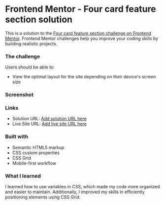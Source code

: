 # Frontend Mentor - Four card feature section solution

This is a solution to the [Four card feature section challenge on Frontend Mentor](https://www.frontendmentor.io/challenges/four-card-feature-section-weK1eFYK). Frontend Mentor challenges help you improve your coding skills by building realistic projects. 



### The challenge

Users should be able to:

- View the optimal layout for the site depending on their device's screen size

### Screenshot

### Links

- Solution URL: [Add solution URL here](https://github.com/DomeniqueRosa/DomeniqueRosa.github.io/tree/main/four-card-feature-section-master)
- Live Site URL: [Add live site URL here](https://domeniquerosa.github.io/four-card-feature-section-master/)

### Built with

- Semantic HTML5 markup
- CSS custom properties
- CSS Grid
- Mobile-first workflow


### What I learned

I learned how to use variables in CSS, which made my code more organized and easier to maintain. Additionally, I improved my skills in efficiently positioning elements using CSS Grid.

